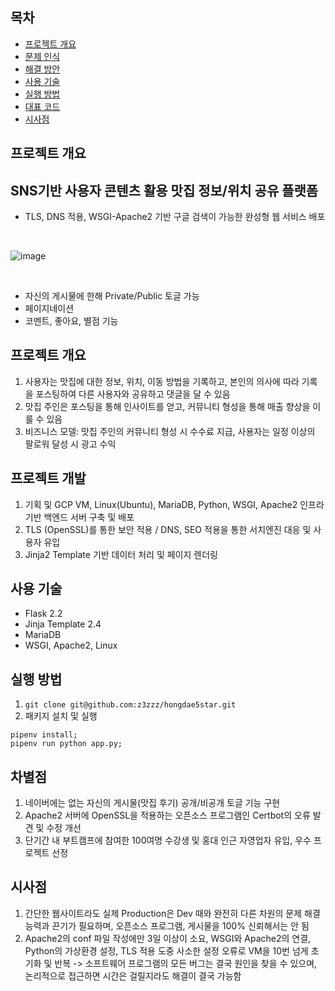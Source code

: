 ## 목차
* [프로젝트 개요](#프로젝트-개요)
* [문제 인식](#문제-인식)
* [해결 방안](#해결-방안)
* [사용 기술](#사용-기술)
* [실행 방법](#실행-방법)
* [대표 코드](#대표-코드)
* [시사점](#시사점)


## 프로젝트 개요
## SNS기반 사용자 콘텐츠 활용 맛집 정보/위치 공유 플랫폼
- TLS, DNS 적용, WSGI-Apache2 기반 구글 검색이 가능한 완성형 웹 서비스 배포

<br />

![image](https://user-images.githubusercontent.com/91174156/198237698-ac2b3fb5-471d-4257-a20a-b191c8ecb429.png)

<br />

- 자신의 게시물에 한해 Private/Public 토글 가능
- 페이지네이션
- 코멘트, 좋아요, 별점 기능

## 프로젝트 개요
1. 사용자는 맛집에 대한 정보, 위치, 이동 방법을 기록하고, 본인의 의사에 따라 기록을 포스팅하여 다른 사용자와 공유하고 댓글을 달 수 있음 
2. 맛집 주인은 포스팅을 통해 인사이트를 얻고, 커뮤니티 형성을 통해 매출 향상을 이룰 수 있음
3. 비즈니스 모델: 맛집 주인의 커뮤니티 형성 시 수수료 지급, 사용자는 일정 이상의 팔로워 달성 시 광고 수익

## 프로젝트 개발
1. 기획 및 GCP VM, Linux(Ubuntu), MariaDB, Python, WSGI, Apache2 인프라 기반 백엔드 서버 구축 및 배포
2. TLS (OpenSSL)를 통한 보안 적용 / DNS, SEO 적용을 통한 서치엔진 대응 및 사용자 유입  
3. Jinja2 Template 기반 데이터 처리 및 페이지 렌더링 

## 사용 기술
* Flask 2.2
* Jinja Template 2.4
* MariaDB
* WSGI, Apache2, Linux
	
## 실행 방법
1. `git clone git@github.com:z3zzz/hongdae5star.git` 
2. 패키지 설치 및 실행

```terminal
pipenv install;
pipenv run python app.py;
```

## 차별점
1. 네이버에는 없는 자신의 게시물(맛집 후기) 공개/비공개 토글 기능 구현
2. Apache2 서버에 OpenSSL을 적용하는 오픈소스 프로그램인 Certbot의 오류 발견 및 수정 개선
3. 단기간 내 부트캠프에 참여한 100여명 수강생 및 홍대 인근 자영업자 유입, 우수 프로젝트 선정  

## 시사점
1. 간단한 웹사이트라도 실제 Production은 Dev 때와 완전히 다른 차원의 문제 해결 능력과 끈기가 필요하며, 오픈소스 프로그램, 게시물을 100% 신뢰해서는 안 됨 
2. Apache2의 conf 파일 작성에만 3일 이상이 소요, WSGI와 Apache2의 연결, Python의 가상환경 설정, TLS 적용 도중 사소한 설정 오류로 VM을 10번 넘게 초기화 및 반복
   -> 소프트웨어 프로그램의 모든 버그는 결국 원인을 찾을 수 있으며, 논리적으로 접근하면 시간은 걸릴지라도 해결이 결국 가능함  
